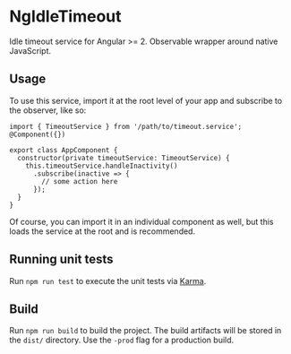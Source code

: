 # NgIdleTimeout

Idle timeout service for Angular >= 2. Observable wrapper around native JavaScript.

## Usage
To use this service, import it at the root level of your app and subscribe to the observer, like so:
```
import { TimeoutService } from '/path/to/timeout.service';
@Component({})

export class AppComponent {
  constructor(private timeoutService: TimeoutService) {
    this.timeoutService.handleInactivity()
      .subscribe(inactive => {
        // some action here
      });
  }
}
```
Of course, you can import it in an individual component as well, but this loads the service at the root and is recommended.

## Running unit tests

Run `npm run test` to execute the unit tests via [Karma](https://karma-runner.github.io).

## Build

Run `npm run build` to build the project. The build artifacts will be stored in the `dist/` directory. Use the `-prod` flag for a production build.

